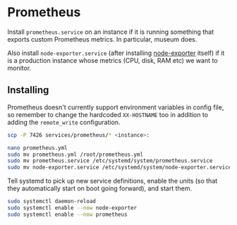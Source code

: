 # Prometheus

Install `prometheus.service` on an instance if it is running something that
exports custom Prometheus metrics. In particular, museum does.

Also install `node-exporter.service` (after installing
[node-exporter](https://prometheus.io/docs/guides/node-exporter/) itself) if it
is a production instance whose metrics (CPU, disk, RAM etc) we want to monitor.

## Installing

Prometheus doesn't currently support environment variables in config file, so
remember to change the hardcoded `XX-HOSTNAME` too in addition to adding the
`remote_write` configuration.

```sh
scp -P 7426 services/prometheus/* <instance>:

nano prometheus.yml
sudo mv prometheus.yml /root/prometheus.yml
sudo mv prometheus.service /etc/systemd/system/prometheus.service
sudo mv node-exporter.service /etc/systemd/system/node-exporter.service
```

Tell systemd to pick up new service definitions, enable the units (so that they
automatically start on boot going forward), and start them.

```sh
sudo systemctl daemon-reload
sudo systemctl enable --now node-exporter
sudo systemctl enable --now prometheus
```
